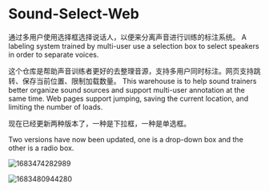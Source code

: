 # Sound-Select-Web

通过多用户使用选择框选择说话人，以便来分离声音进行训练的标注系统。
A labeling system trained by multi-user use a selection box to select speakers in order to separate voices. 

这个仓库是帮助声音训练者更好的去整理音源，支持多用户同时标注。网页支持跳转、保存当前位置、限制加载数量。
This warehouse is to help sound trainers better organize sound sources and support multi-user annotation at the same time. Web pages support jumping, saving the current location, and limiting the number of loads.

现在已经更新两种版本了，一种是下拉框，一种是单选框。

Two versions have now been updated, one is a drop-down box and the other is a radio box.

![1683474282989](https://user-images.githubusercontent.com/51275418/236687915-4ee16a7e-9281-431a-b8d9-ce012dbaec8d.png)

![1683480944280](https://user-images.githubusercontent.com/51275418/236693326-df500177-d590-4e3c-97ab-d9df41bafa1e.png)
